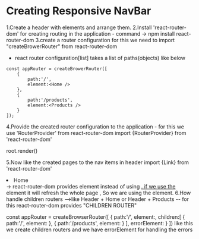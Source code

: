 # Creating Responsive NavBar

1.Create a header with elements and arrange them.
2.Install 'react-router-dom' for creating routing in the application - command -> npm install react-router-dom
3.create a router configuration for this we need to import "createBrowerRouter" from react-router-dom 
   - react router configuration[list] takes a list of paths(objects) like below 

    const appRouter = createBrowerRouter([
        {
            path:'/',
            element:<Home />
        },
        {
            path:'/products',
            element:<Products />
        }
    ]);

4.Provide the created router configuration to the application - for this we use 'RouterProvider' from react-router-dom
  import {RouterProvider} from 'react-router-dom'

  root.render(<RouterProvider />)

5.Now like the created pages to the nav items in header
  import {Link} from 'react-router-dom'
  <li><Link to="/home">Home</Link></li>
  -> react-router-dom provides <Link> element instead of using <a href="/home">. if we use the <a> element it will refresh the whole page , So we are using the <Link> element.
6.How handle children routers
  -->like Header + Home or Header + Products -- for this react-router-dom provides "CHILDREN ROUTER"

  const appRouter = createBrowserRouter([
    {
        path:'/',
        element:<AppLayout/>,
        children:[
            {
                path:'/',
                element:<Home />
            },
            {
                path:'/products',
                element:<Products />
            }
        ],
        errorElement:<Error />
    }
  ])
  like this we create children routers
  and we have errorElement for handling the errors